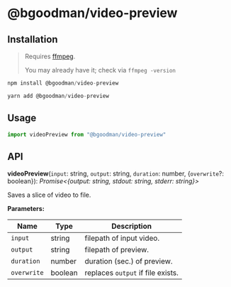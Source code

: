 # @bgoodman/video-preview

## Installation

> Requires [ffmpeg](https://www.ffmpeg.org/).
>
> You may already have it; check via `ffmpeg -version`

```javascript
npm install @bgoodman/video-preview

yarn add @bgoodman/video-preview
```

## Usage

```javascript
import videoPreview from "@bgoodman/video-preview"
```

## API

**videoPreview**(`input`: string, `output`: string, `duration`: number, {`overwrite`?: boolean}): *Promise<{output: string, stdout: string, stderr: string}>*

Saves a slice of video to file.

**Parameters:**

Name | Type | Description |
------ | ------ | ------ |
`input` | string | filepath of input video. |
`output` | string | filepath of preview. |
`duration` | number | duration (sec.) of preview.  |
`overwrite` | boolean | replaces `output` if file exists. |
